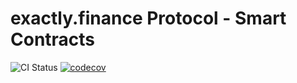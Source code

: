 # exactly.finance Protocol - Smart Contracts

![CI Status](https://github.com/exactly-finance/protocol/actions/workflows/main.yml/badge.svg)
[![codecov](https://codecov.io/gh/exactly-finance/protocol/branch/main/graph/badge.svg?token=1XT95Z8UZJ)](https://codecov.io/gh/exactly-finance/protocol)

